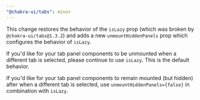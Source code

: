 ```yaml
---
"@chakra-ui/tabs": minor
---
```


This change restores the behavior of the `isLazy` prop (which was broken by
`@chakra-ui/tabs@1.3.2`) and adds a new `unmountHiddenPanels` prop which
configures the behavior of `isLazy`.

If you'd like for your tab panel components to be unmounted when a different tab
is selected, please continue to use `isLazy`. This is the default behavior.

If you'd like for your tab panel components to remain mounted (but hidden) after
when a different tab is selected, use `unmountHiddenPanels={false}` in
combination with `isLazy`.
